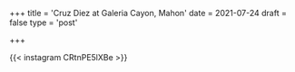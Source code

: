+++
title = 'Cruz Diez at Galeria Cayon, Mahon'
date = 2021-07-24
draft = false
type = 'post'

+++

{{< instagram CRtnPE5lXBe >}}

